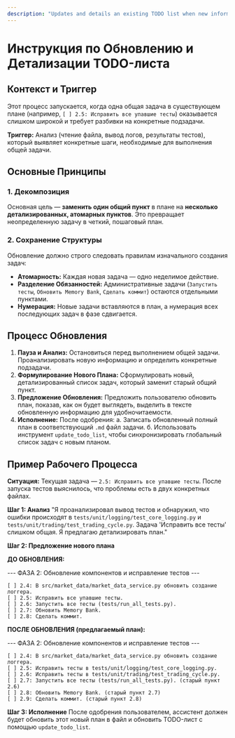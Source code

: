 ```yaml
---
description: "Updates and details an existing TODO list when new information is discovered."
---
```


# Инструкция по Обновлению и Детализации TODO-листа

## Контекст и Триггер

Этот процесс запускается, когда одна общая задача в существующем плане (например, `[ ] 2.5: Исправить все упавшие тесты`) оказывается слишком широкой и требует разбивки на конкретные подзадачи.

**Триггер:** Анализ (чтение файла, вывод логов, результаты тестов), который выявляет конкретные шаги, необходимые для выполнения общей задачи.

## Основные Принципы

### 1. Декомпозиция
Основная цель — **заменить один общий пункт** в плане на **несколько детализированных, атомарных пунктов**. Это превращает неопределенную задачу в четкий, пошаговый план.

### 2. Сохранение Структуры
Обновление должно строго следовать правилам изначального создания задач:
- **Атомарность:** Каждая новая задача — одно неделимое действие.
- **Разделение Обязанностей:** Административные задачи (`Запустить тесты`, `Обновить Memory Bank`, `Сделать коммит`) остаются отдельными пунктами.
- **Нумерация:** Новые задачи вставляются в план, а нумерация всех последующих задач в фазе сдвигается.

## Процесс Обновления

1.  **Пауза и Анализ:** Остановиться перед выполнением общей задачи. Проанализировать новую информацию и определить конкретные подзадачи.
2.  **Формулирование Нового Плана:** Сформулировать новый, детализированный список задач, который заменит старый общий пункт.
3.  **Предложение Обновления:** Предложить пользователю обновить план, показав, как он будет выглядеть, выделить в тексте обновленную информацию для удобночитаемости.
4.  **Исполнение:** После одобрения:
    а. Записать обновленный полный план в соответствующий `.md` файл задачи.
    б. Использовать инструмент `update_todo_list`, чтобы синхронизировать глобальный список задач с новым планом.

## Пример Рабочего Процесса

**Ситуация:** Текущая задача — `2.5: Исправить все упавшие тесты`. После запуска тестов выяснилось, что проблемы есть в двух конкретных файлах.

**Шаг 1: Анализ**
"Я проанализировал вывод тестов и обнаружил, что ошибки происходят в `tests/unit/logging/test_core_logging.py` и `tests/unit/trading/test_trading_cycle.py`. Задача 'Исправить все тесты' слишком общая. Я предлагаю детализировать план."

**Шаг 2: Предложение нового плана**

**ДО ОБНОВЛЕНИЯ:**

--- ФАЗА 2: Обновление компонентов и исправление тестов ---

```
[ ] 2.4: В src/market_data/market_data_service.py обновить создание логгера.
[ ] 2.5: Исправить все упавшие тесты.
[ ] 2.6: Запустить все тесты (tests/run_all_tests.py).
[ ] 2.7: Обновить Memory Bank.
[ ] 2.8: Сделать коммит.
```

**ПОСЛЕ ОБНОВЛЕНИЯ (предлагаемый план):**

--- ФАЗА 2: Обновление компонентов и исправление тестов ---

```
[ ] 2.4: В src/market_data/market_data_service.py обновить создание логгера.
[ ] 2.5: Исправить тесты в tests/unit/logging/test_core_logging.py.
[ ] 2.6: Исправить тесты в tests/unit/trading/test_trading_cycle.py.
[ ] 2.7: Запустить все тесты (tests/run_all_tests.py). (старый пункт 2.6)
[ ] 2.8: Обновить Memory Bank. (старый пункт 2.7)
[ ] 2.9: Сделать коммит. (старый пункт 2.8)
```

**Шаг 3: Исполнение**
После одобрения пользователем, ассистент должен будет обновить этот новый план в файл и обновить TODO-лист с помощью `update_todo_list`.
